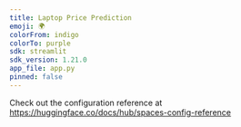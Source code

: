 ```yaml
---
title: Laptop Price Prediction
emoji: 🌍
colorFrom: indigo
colorTo: purple
sdk: streamlit
sdk_version: 1.21.0
app_file: app.py
pinned: false
---
```


Check out the configuration reference at https://huggingface.co/docs/hub/spaces-config-reference
